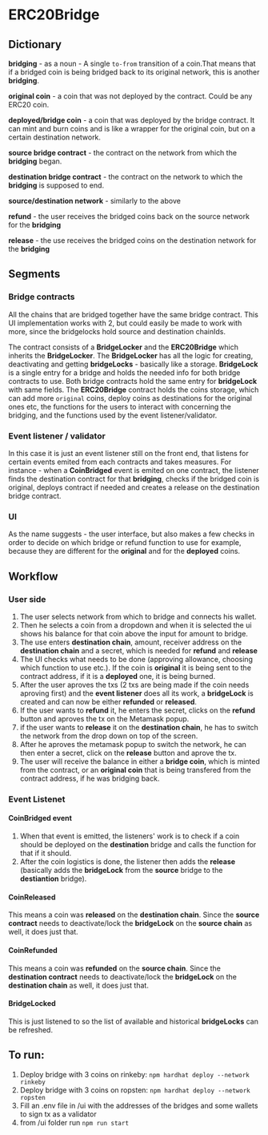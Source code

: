 # ERC20Bridge
## Dictionary
**bridging** - as a noun - A single `to-from` transition of a coin.That means that if a bridged coin is being bridged back to its original network, this is another **bridging**.

**original coin** - a coin that was not deployed by the contract. Could be any ERC20 coin.

**deployed/bridge coin** - a coin that was deployed by the bridge contract. It can mint and burn coins and is like a wrapper for the original coin, but on a certain destination network.

**source bridge contract** - the contract on the network from which the **bridging** began.

**destination bridge contract** - the contract on the network to which the **bridging** is supposed to end.

**source/destination network** - similarly to the above

**refund** - the user receives the bridged coins back on the source network for the **bridging**

**release** - the use receives the bridged coins on the destination network for the **bridging**

## Segments
### Bridge contracts
All the chains that are bridged together have the same bridge contract. This UI implementation works with 2, but could easily be made to work with more, since the bridgelocks hold source and destination chainIds.

The contract consists of a **BridgeLocker** and the **ERC20Bridge** which inherits the **BridgeLocker**. The **BridgeLocker** has all the logic for creating, deactivating and getting **bridgeLocks** - basically like a storage. **BridgeLock** is a single entry for a bridge and holds the needed info for both bridge contracts to use. Both bridge contracts hold the same entry for **bridgeLock** with same fields.
The **ERC20Bridge** contract holds the coins storage, which can add more `original` coins, deploy coins as destinations for the original ones etc, the functions for the users to interact with concerning the bridging, and the functions used by the event listener/validator.

### Event listener / validator
In this case it is just an event listener still on the front end, that listens for certain events emited from each contracts and takes measures. For instance - when a **CoinBridged** event is emited on one contract, the listener finds the destination contract for that **bridging**, checks if the bridged coin is original, deploys contract if needed and creates a release on the destination bridge contract.

### UI
As the name suggests - the user interface, but also makes a few checks in order to decide on which bridge or refund function to use for example, because they are different for the **original** and for the **deployed** coins.

## Workflow
### User side
1. The user selects network from which to bridge and connects his wallet.
2. Then he selects a coin from a dropdown and when it is selected the ui shows his balance for that coin above the input for amount to bridge.
3. The use enters **destination chain**, amount, receiver address on the **destination chain** and a secret, which is needed for **refund** and **release**
4. The UI checks what needs to be done (approving allowance, choosing which function to use etc.). If the coin is **original** it is being sent to the contract address, if it is a **deployed** one, it is being burned.
5. After the user aproves the txs (2 txs are being made if the coin needs aproving first) and the **event listener** does all its work, a **bridgeLock** is created and can now be either **refunded** or **released**.
6. If the user wants to **refund** it, he enters the secret, clicks on the **refund** button and aproves the tx on the Metamask popup.
7. if the user wants to **release** it on the **destination chain**, he has to switch the network from the drop down on top of the screen.
8. After he aproves the metamask popup to switch the network, he can then enter a secret, click on the **release** button and aprove the tx.
9. The user will receive the balance in either a **bridge coin**, which is minted from the contract, or an **original coin** that is being transfered from the contract address, if he was bridging back.

### Event Listenet
#### CoinBridged event
1. When that event is emitted, the listeners' work is to check if a coin should be deployed on the **destination** bridge and calls the function for that if it should.
2. After the coin logistics is done, the listener then adds the **release** (basically adds the **bridgeLock** from the **source** bridge to the **destiantion** bridge).

#### CoinReleased
This means a coin was **released** on the **destination chain**. Since the **source contract** needs to deactivate/lock the **bridgeLock** on the **source chain** as well, it does just that.

#### CoinRefunded
This means a coin was **refunded** on the **source chain**. Since the **destination contract** needs to deactivate/lock the **bridgeLock** on the **destination chain** as well, it does just that.

#### BridgeLocked
This is just listened to so the list of available and historical **bridgeLocks** can be refreshed.

## To run:
1. Deploy bridge with 3 coins on rinkeby: `npm hardhat deploy --network rinkeby`
2. Deploy bridge with 3 coins on ropsten: `npm hardhat deploy --network ropsten`
3. Fill an .env file in /ui with the addresses of the bridges and some wallets to sign tx as a validator
4. from /ui folder run `npm run start`
